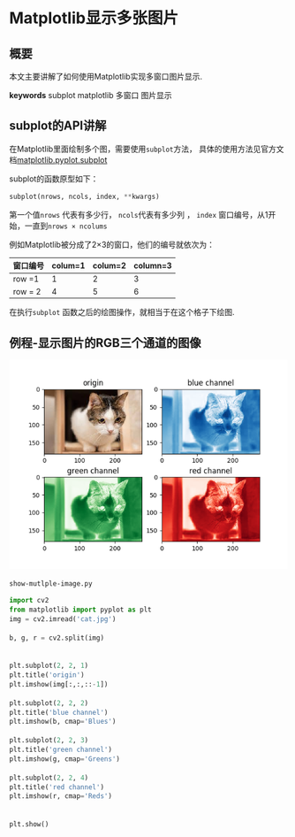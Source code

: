 # Matplotlib显示多张图片



## 概要

本文主要讲解了如何使用Matplotlib实现多窗口图片显示.



**keywords** subplot matplotlib 多窗口  图片显示



## subplot的API讲解

在Matplotlib里面绘制多个图，需要使用`subplot`方法， 具体的使用方法见官方文档[matplotlib.pyplot.subplot](https://matplotlib.org/api/_as_gen/matplotlib.pyplot.subplot.html)

subplot的函数原型如下：

```python
subplot(nrows, ncols, index, **kwargs)
```

第一个值`nrows` 代表有多少行， `ncols`代表有多少列 ， `index` 窗口编号，从1开始，一直到`nrows × ncolums`

 

例如Matplotlib被分成了2×3的窗口，他们的编号就依次为：

| 窗口编号 | colum=1 | colum=2 | column=3 |
| -------- | ------- | ------- | -------- |
| row =1   | 1       | 2       | 3        |
| row = 2  | 4       | 5       | 6        |



在执行`subplot` 函数之后的绘图操作，就相当于在这个格子下绘图.





## 例程-显示图片的RGB三个通道的图像



![three channel](./image/cat_threechannel_image.png)



`show-mutlple-image.py`

```python
import cv2
from matplotlib import pyplot as plt
img = cv2.imread('cat.jpg')

b, g, r = cv2.split(img)


plt.subplot(2, 2, 1)
plt.title('origin')
plt.imshow(img[:,:,::-1])

plt.subplot(2, 2, 2)
plt.title('blue channel')
plt.imshow(b, cmap='Blues')

plt.subplot(2, 2, 3)
plt.title('green channel')
plt.imshow(g, cmap='Greens')

plt.subplot(2, 2, 4)
plt.title('red channel')
plt.imshow(r, cmap='Reds')


plt.show()


```


